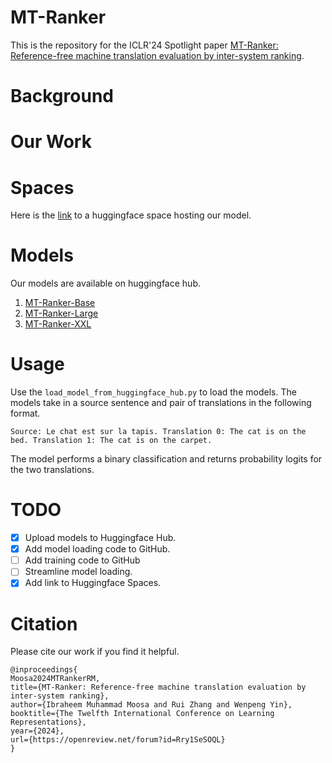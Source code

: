 # MT-Ranker
This is the repository for the ICLR'24 Spotlight paper [MT-Ranker: Reference-free machine translation evaluation by inter-system ranking](https://openreview.net/forum?id=Rry1SeSOQL).

# Background

# Our Work

# Spaces
Here is the [link](https://huggingface.co/spaces/ibraheemmoosa/mt-ranker) to a huggingface space hosting our model.

# Models
Our models are available on huggingface hub.
1. [MT-Ranker-Base](https://huggingface.co/ibraheemmoosa/mt-ranker-base)
2. [MT-Ranker-Large](https://huggingface.co/ibraheemmoosa/mt-ranker-large)
3. [MT-Ranker-XXL](https://huggingface.co/ibraheemmoosa/mt-ranker-xxl)

# Usage
Use the `load_model_from_huggingface_hub.py` to load the models. The models take in a source sentence and pair of translations in the following format.

`Source: Le chat est sur la tapis. Translation 0: The cat is on the bed. Translation 1: The cat is on the carpet.`

The model performs a binary classification and returns probability logits for the two translations.

# TODO
- [x] Upload models to Huggingface Hub.
- [x] Add model loading code to GitHub.
- [ ] Add training code to GitHub
- [ ] Streamline model loading.
- [x] Add link to Huggingface Spaces.

# Citation
Please cite our work if you find it helpful.

```
@inproceedings{
Moosa2024MTRankerRM,
title={MT-Ranker: Reference-free machine translation evaluation by inter-system ranking},
author={Ibraheem Muhammad Moosa and Rui Zhang and Wenpeng Yin},
booktitle={The Twelfth International Conference on Learning Representations},
year={2024},
url={https://openreview.net/forum?id=Rry1SeSOQL}
}
```
